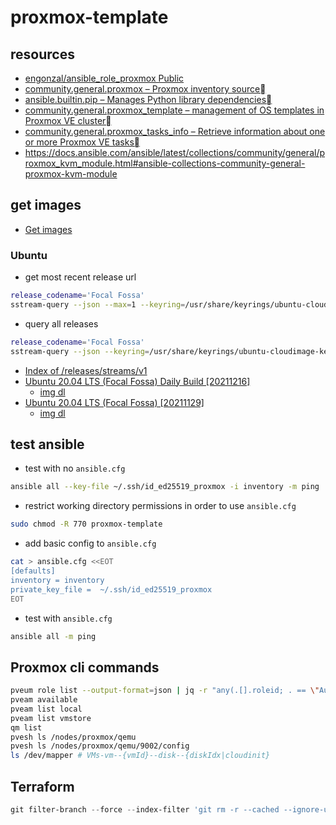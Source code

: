 # proxmox-template

## resources

- [engonzal/ansible_role_proxmox Public](https://github.com/engonzal/ansible_role_proxmox)
- [community.general.proxmox – Proxmox inventory source](https://docs.ansible.com/ansible/latest/collections/community/general/proxmox_inventory.html#examples)
- [ansible.builtin.pip – Manages Python library dependencies](https://docs.ansible.com/ansible/latest/collections/ansible/builtin/pip_module.html)
- [community.general.proxmox_template – management of OS templates in Proxmox VE cluster](https://docs.ansible.com/ansible/latest/collections/community/general/proxmox_template_module.html#ansible-collections-community-general-proxmox-template-module)
- [community.general.proxmox_tasks_info – Retrieve information about one or more Proxmox VE tasks](https://docs.ansible.com/ansible/latest/collections/community/general/proxmox_tasks_info_module.html#ansible-collections-community-general-proxmox-tasks-info-module)
- https://docs.ansible.com/ansible/latest/collections/community/general/proxmox_kvm_module.html#ansible-collections-community-general-proxmox-kvm-module

## get images

- [Get images](https://docs.openstack.org/image-guide/obtain-images.html)

### Ubuntu

- get most recent release url

```bash
release_codename='Focal Fossa'
sstream-query --json --max=1 --keyring=/usr/share/keyrings/ubuntu-cloudimage-keyring.gpg http://cloud-images.ubuntu.com/releases/streams/v1/com.ubuntu.cloud:released:download.sjson arch=amd64 release_codename=$release_codename ftype='disk1.img' | jq -r '.[].item_url'
```

- query all releases

```bash
release_codename='Focal Fossa'
sstream-query --json --keyring=/usr/share/keyrings/ubuntu-cloudimage-keyring.gpg http://cloud-images.ubuntu.com/releases/streams/v1/com.ubuntu.cloud:released:download.sjson arch=amd64 release_codename=$release_codename ftype='disk1.img' | jq -r '.[].version_name'
```

- [Index of /releases/streams/v1](https://cloud-images.ubuntu.com/releases/streams/v1/)
- [Ubuntu 20.04 LTS (Focal Fossa) Daily Build [20211216]](https://cloud-images.ubuntu.com/focal/current/)
  - [img dl](https://cloud-images.ubuntu.com/focal/current/focal-server-cloudimg-amd64.img)
- [Ubuntu 20.04 LTS (Focal Fossa) [20211129]](https://cloud-images.ubuntu.com/releases/focal/release-20211129/)
  - [img dl](https://cloud-images.ubuntu.com/releases/focal/release-20211129/ubuntu-20.04-server-cloudimg-amd64.img)

## test ansible

- test with no `ansible.cfg`

```bash
ansible all --key-file ~/.ssh/id_ed25519_proxmox -i inventory -m ping
```

- restrict working directory permissions in order to use `ansible.cfg`

```bash
sudo chmod -R 770 proxmox-template
```

- add basic config to `ansible.cfg`

```bash
cat > ansible.cfg <<EOT
[defaults]
inventory = inventory
private_key_file =  ~/.ssh/id_ed25519_proxmox
EOT
```

- test with `ansible.cfg`

```bash
ansible all -m ping
```

## Proxmox cli commands

```bash
pveum role list --output-format=json | jq -r "any(.[].roleid; . == \"Automation\")"
pveam available
pveam list local
pveam list vmstore
qm list
pvesh ls /nodes/proxmox/qemu
pvesh ls /nodes/proxmox/qemu/9002/config
ls /dev/mapper # VMs-vm--{vmId}--disk--{diskIdx|cloudinit}
```

## Terraform

```powershell
git filter-branch --force --index-filter 'git rm -r --cached --ignore-unmatch terraform/iso_base/.terraform' --prune-empty -- --all
```
